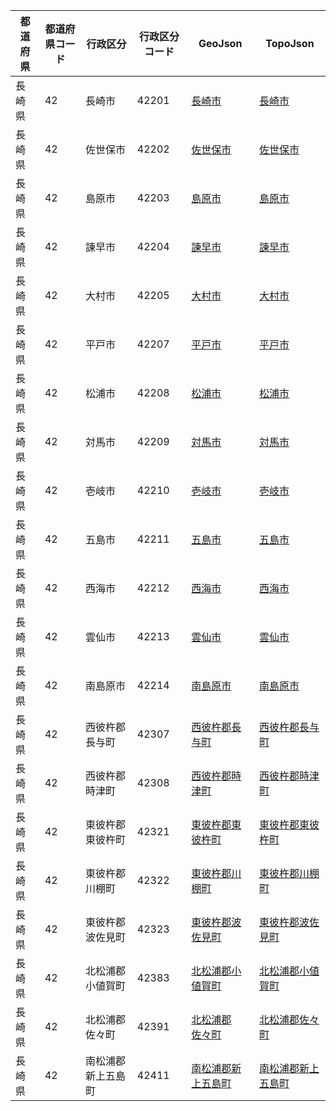 | 都道府県 | 都道府県コード | 行政区分 | 行政区分コード | GeoJson | TopoJson |
|-----------|--------------|--------- |--------------|------|------|
| 長崎県 | 42 | 長崎市 | 42201 | [長崎市](/geojson/cities/42/42201.json) | [長崎市](/topojson/cities/42/42201.topojson) |
| 長崎県 | 42 | 佐世保市 | 42202 | [佐世保市](/geojson/cities/42/42202.json) | [佐世保市](/topojson/cities/42/42202.topojson) |
| 長崎県 | 42 | 島原市 | 42203 | [島原市](/geojson/cities/42/42203.json) | [島原市](/topojson/cities/42/42203.topojson) |
| 長崎県 | 42 | 諫早市 | 42204 | [諫早市](/geojson/cities/42/42204.json) | [諫早市](/topojson/cities/42/42204.topojson) |
| 長崎県 | 42 | 大村市 | 42205 | [大村市](/geojson/cities/42/42205.json) | [大村市](/topojson/cities/42/42205.topojson) |
| 長崎県 | 42 | 平戸市 | 42207 | [平戸市](/geojson/cities/42/42207.json) | [平戸市](/topojson/cities/42/42207.topojson) |
| 長崎県 | 42 | 松浦市 | 42208 | [松浦市](/geojson/cities/42/42208.json) | [松浦市](/topojson/cities/42/42208.topojson) |
| 長崎県 | 42 | 対馬市 | 42209 | [対馬市](/geojson/cities/42/42209.json) | [対馬市](/topojson/cities/42/42209.topojson) |
| 長崎県 | 42 | 壱岐市 | 42210 | [壱岐市](/geojson/cities/42/42210.json) | [壱岐市](/topojson/cities/42/42210.topojson) |
| 長崎県 | 42 | 五島市 | 42211 | [五島市](/geojson/cities/42/42211.json) | [五島市](/topojson/cities/42/42211.topojson) |
| 長崎県 | 42 | 西海市 | 42212 | [西海市](/geojson/cities/42/42212.json) | [西海市](/topojson/cities/42/42212.topojson) |
| 長崎県 | 42 | 雲仙市 | 42213 | [雲仙市](/geojson/cities/42/42213.json) | [雲仙市](/topojson/cities/42/42213.topojson) |
| 長崎県 | 42 | 南島原市 | 42214 | [南島原市](/geojson/cities/42/42214.json) | [南島原市](/topojson/cities/42/42214.topojson) |
| 長崎県 | 42 | 西彼杵郡長与町 | 42307 | [西彼杵郡長与町](/geojson/cities/42/42307.json) | [西彼杵郡長与町](/topojson/cities/42/42307.topojson) |
| 長崎県 | 42 | 西彼杵郡時津町 | 42308 | [西彼杵郡時津町](/geojson/cities/42/42308.json) | [西彼杵郡時津町](/topojson/cities/42/42308.topojson) |
| 長崎県 | 42 | 東彼杵郡東彼杵町 | 42321 | [東彼杵郡東彼杵町](/geojson/cities/42/42321.json) | [東彼杵郡東彼杵町](/topojson/cities/42/42321.topojson) |
| 長崎県 | 42 | 東彼杵郡川棚町 | 42322 | [東彼杵郡川棚町](/geojson/cities/42/42322.json) | [東彼杵郡川棚町](/topojson/cities/42/42322.topojson) |
| 長崎県 | 42 | 東彼杵郡波佐見町 | 42323 | [東彼杵郡波佐見町](/geojson/cities/42/42323.json) | [東彼杵郡波佐見町](/topojson/cities/42/42323.topojson) |
| 長崎県 | 42 | 北松浦郡小値賀町 | 42383 | [北松浦郡小値賀町](/geojson/cities/42/42383.json) | [北松浦郡小値賀町](/topojson/cities/42/42383.topojson) |
| 長崎県 | 42 | 北松浦郡佐々町 | 42391 | [北松浦郡佐々町](/geojson/cities/42/42391.json) | [北松浦郡佐々町](/topojson/cities/42/42391.topojson) |
| 長崎県 | 42 | 南松浦郡新上五島町 | 42411 | [南松浦郡新上五島町](/geojson/cities/42/42411.json) | [南松浦郡新上五島町](/topojson/cities/42/42411.topojson) |
